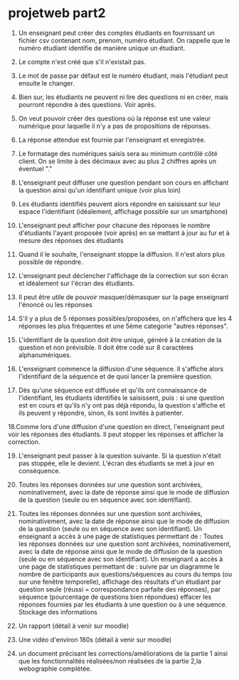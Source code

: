 # projetweb part2

1. Un enseignant peut créer des comptes étudiants en fournissant un fichier csv
contenant nom, prenom, numéro étudiant. On rappelle que le numéro étudiant
identifie de manière unique un étudiant.

2. Le compte n'est créé que s'il n'existait pas.
4. Le mot de passe par défaut est le numéro étudiant, mais l'étudiant peut
ensuite le changer.

4. Bien sur, les étudiants ne peuvent ni lire des questions ni en créer, mais
pourront répondre à des questions. Voir après.

5. On veut pouvoir créer des questions où la réponse est une valeur numérique
pour laquelle il n'y a pas de propositions de réponses.

6. La réponse attendue est fournie par l'enseignant et enregistrée.

7. Le formatage des numériques saisis sera au minimum contrôlé côté client. On
se limite à des décimaux avec au plus 2 chiffres après un éventuel "."

8. L'enseignant peut diffuser une question pendant son cours en affichant la
question ainsi qu'un identifiant unique (voir plus loin)

9. Les étudiants identifiés peuvent alors répondre en saisissant sur leur espace
l'identifiant (idéalement, affichage possible sur un smartphone)

10. L'enseignant peut afficher pour chacune des réponses le nombre d'étudiants
l'ayant proposée (voir après) en se mettant à jour au fur et à mesure des
réponses des étudiants

11. Quand il le souhaite, l'enseignant stoppe la diffusion. Il n'est alors plus
possible de répondre.

12. L'enseignant peut déclencher l'affichage de la correction sur son écran et
idéalement sur l'écran des étudiants.

13. Il peut être utile de pouvoir masquer/démasquer sur la page enseignant
l'énoncé ou les réponses

14. S'il y a plus de 5 réponses possibles/proposées, on n'affichera que les 4
réponses les plus fréquentes et une 5ème categorie "autres réponses".

15. L'identifiant de la question doit être unique, généré à la création de la question
et non prévisible. Il doit être codé sur 8 caractères alphanumériques.

16. L'enseignant commence la diffusion d'une séquence. Il s'affiche alors
l'identifiant de la séquence et de quoi lancer la première question.

17. Dès qu'une séquence est diffusée et qu'ils ont connaissance de l'identifiant,
les étudiants identifiés le saisissent, puis :
        si une question est en cours et qu'ils n'y ont pas déjà répondu, la question
        s'affiche et ils peuvent y répondre, sinon, ils sont invités à patienter.

18.Comme lors d'une diffusion d'une question en direct, l'enseignant peut voir
les réponses des étudiants. Il peut stopper les réponses et afficher la
correction.

19. L'enseignant peut passer à la question suivante. Si la question n'était pas
stoppée, elle le devient. L'écran des étudiants se met à jour en conséquence.

20. Toutes les réponses données sur une question sont archivées,
nominativement, avec la date de réponse ainsi que le mode de diffusion de la
question (seule ou en séquence avec son identifiant).

21. Toutes les réponses données sur une question sont archivées,
nominativement, avec la date de réponse ainsi que le mode de diffusion de la
question (seule ou en séquence avec son identifiant).
Un enseignant a accès à une page de statistiques permettant de :
Toutes les réponses données sur une question sont archivées,
nominativement, avec la date de réponse ainsi que le mode de diffusion de la
question (seule ou en séquence avec son identifiant).
Un enseignant a accès à une page de statistiques permettant de :
suivre par un diagramme le nombre de participants aux
questions/séquences au cours du temps (ou sur une fenêtre temporelle),
affichage des résultats d'un étudiant
par question seule (réussi = correspondance parfaite des réponses),
par séquence (pourcentage de questions bien répondues)
effacer les réponses fournies par les étudiants à une question ou à une
séquence.
Stockage des informations

22. Un rapport (détail à venir sur moodle)

23. Une vidéo d'environ 180s (détail à venir sur moodle)

24. un document précisant les corrections/améliorations de la partie 1 ainsi
que les fonctionnalités réalisées/non réalisées de la partie 2,la webographie complétée.
